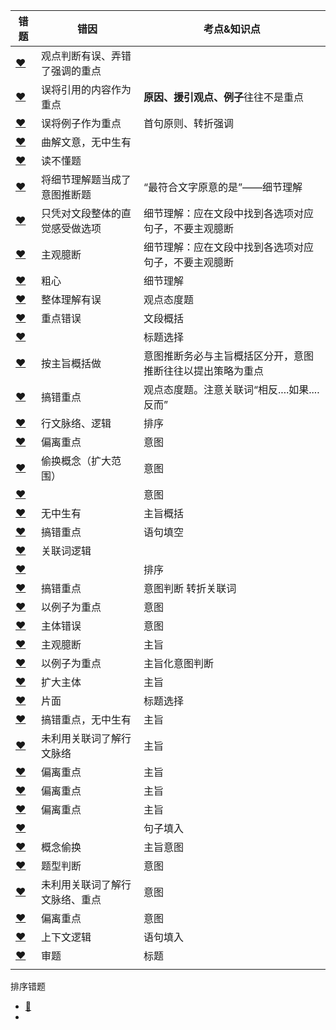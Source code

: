 







| 错题                                                         | 错因                           | 考点&知识点                                                |
| ------------------------------------------------------------ | ------------------------------ | ---------------------------------------------------------- |
| [❤](http://v.huatu.com/tiku/searchquestion?keyword=翻翻旧杂志&isRecommend=0&isHistory=0) | 观点判断有误、弄错了强调的重点 |                                                            |
| [❤](http://v.huatu.com/tiku/searchquestion?keyword=国际奥委会主席雅克&isRecommend=0&isHistory=0) | 误将引用的内容作为重点         | **原因、援引观点、例子**往往不是重点                       |
| [❤](http://v.huatu.com/tiku/searchquestion?keyword=掌握不到足够的讯息&isRecommend=0&isHistory=0) | 误将例子作为重点               | 首句原则、转折强调                                         |
| [❤](http://v.huatu.com/tiku/searchquestion?keyword=要想真正成为清洁能源领域的胜利者&isRecommend=0&isHistory=0) | 曲解文意，无中生有             |                                                            |
| [❤](http://v.huatu.com/tiku/searchquestion?keyword=吸引客户的基础环节&isRecommend=0&isHistory=0) | 读不懂题                       |                                                            |
| [❤](http://v.huatu.com/tiku/searchquestion?keyword=作为发展中国家，中国没有被要求限制二氧化碳排放量。&isRecommend=0&isHistory=0) | 将细节理解题当成了意图推断题   | “最符合文字原意的是”——细节理解                             |
| [❤](http://v.huatu.com/tiku/searchquestion?keyword=团购行业确有&isRecommend=0&isHistory=0) | 只凭对文段整体的直觉感受做选项 | 细节理解：应在文段中找到各选项对应句子，不要主观臆断       |
| [❤](http://v.huatu.com/tiku/searchquestion?keyword=像昆虫叮咬&isRecommend=0&isHistory=0) | 主观臆断                       | 细节理解：应在文段中找到各选项对应句子，不要主观臆断       |
| [❤](http://v.huatu.com/tiku/searchquestion?keyword=注册·微博的方式很简单&isRecommend=0&isHistory=0) | 粗心                           | 细节理解                                                   |
| [❤](http://v.huatu.com/tiku/searchquestion?keyword=是否构成抄袭&isRecommend=0&isHistory=0) | 整体理解有误                   | 观点态度题                                                 |
| [❤](http://v.huatu.com/tiku/searchquestion?keyword=夫妻间契约&isRecommend=0&isHistory=0) | 重点错误                       | 文段概括                                                   |
| [❤](http://v.huatu.com/tiku/searchquestion?keyword=机器人挑战中国制造&isRecommend=0&isHistory=0) |                                | 标题选择                                                   |
| [❤](http://v.huatu.com/tiku/searchquestion?keyword=只有独处才能找到自我&isRecommend=0&isHistory=0) | 按主旨概括做                   | 意图推断务必与主旨概括区分开，意图推断往往以提出策略为重点 |
| [❤](http://v.huatu.com/tiku/searchquestion?keyword=清代朴学的实证精神&isRecommend=0&isHistory=0) | 搞错重点                       | 观点态度题。注意关联词“相反....如果....反而”               |
| [❤](http://v.huatu.com/tiku/searchquestion?keyword=病中，其实是阅读和思考的大好&isRecommend=0&isHistory=0) | 行文脉络、逻辑                 | 排序                                                       |
| [❤](http://v.huatu.com/tiku/searchquestion?keyword=现在知识分子凭知识难以进行自我辩护&isRecommend=0&isHistory=0) | 偏离重点                       | 意图                                                       |
| [❤](http://v.huatu.com/tiku/searchquestion?keyword=如今一些人对幸福的迷惘和困惑&isRecommend=0&isHistory=0) | 偷换概念（扩大范围）           | 意图                                                       |
| [❤](http://v.huatu.com/tiku/searchquestion?keyword=科学的目标是探寻自然界的规律，&isRecommend=0&isHistory=0) |                                | 意图                                                       |
| [❤](http://v.huatu.com/tiku/searchquestion?keyword=传记是人类生命活动最为生动的记载&isRecommend=0&isHistory=0) | 无中生有                       | 主旨概括                                                   |
| [❤](http://v.huatu.com/tiku/searchquestion?keyword=密切联系群众，解决民生问题是我们加强社会建设各项工作的出发点和落脚点&isRecommend=0&isHistory=0) | 搞错重点                       | 语句填空                                                   |
| [❤](http://v.huatu.com/tiku/searchquestion?keyword=黑格尔思想所带来的哲学转向&isRecommend=0&isHistory=0) | 关联词逻辑                     |                                                            |
| [❤](http://v.huatu.com/tiku/searchquestion?keyword=珠宝的保值作用增强&isRecommend=0&isHistory=0) |                                | 排序                                                       |
| [❤](http://v.huatu.com/tiku/searchquestion?keyword=水资源的管理与制度相关&isRecommend=0&isHistory=0) | 搞错重点                       | 意图判断  转折关联词                                       |
| [❤](http://v.huatu.com/tiku/searchquestion?keyword=标语口号设计得更人文，更合理需要制定者深入地思考&isRecommend=0&isHistory=0) | 以例子为重点                   | 意图                                                       |
| [❤](http://v.huatu.com/tiku/searchquestion?keyword=煤炭时代&isRecommend=0&isHistory=0) | 主体错误                       | 意图                                                       |
| [❤](http://v.huatu.com/tiku/searchquestion?keyword=文学经典的传承&isRecommend=0&isHistory=0) | 主观臆断                       | 主旨                                                       |
| [❤](http://v.huatu.com/tiku/searchquestion?keyword=学者普遍认为地理环境对文明影响深远&isRecommend=0&isHistory=0) | 以例子为重点                   | 主旨化意图判断                                             |
| [❤](http://v.huatu.com/tiku/searchquestion?keyword=应深入发掘端午节浓厚的文化内涵&isRecommend=0&isHistory=0) | 扩大主体                       | 主旨                                                       |
| [❤](http://v.huatu.com/tiku/searchquestion?keyword=农业一旦走上正轨&isRecommend=0&isHistory=0) | 片面                           | 标题选择                                                   |
| [❤](http://v.huatu.com/tiku/searchquestion?keyword=暴胀是由一种被称作暴胀子场的势能推动的&isRecommend=0&isHistory=0) | 搞错重点，无中生有             | 主旨                                                       |
| [❤](http://v.huatu.com/tiku/searchquestion?keyword=加强空间透视的方法和技巧&isRecommend=0&isHistory=0) | 未利用关联词了解行文脉络       | 主旨                                                       |
| [❤](http://v.huatu.com/tiku/searchquestion?keyword=古代中国对云的命名&isRecommend=0&isHistory=0) | 偏离重点                       | 主旨                                                       |
| [❤](http://v.huatu.com/tiku/searchquestion?keyword=加强海马脑区的锻炼可改善记忆力&isRecommend=0&isHistory=0) | 偏离重点                       | 主旨                                                       |
| [❤](http://v.huatu.com/tiku/searchquestion?keyword=音乐教育应注重作品的道德教化&isRecommend=0&isHistory=0) | 偏离重点                       | 主旨                                                       |
| [❤](http://v.huatu.com/tiku/searchquestion?keyword=对培育社会主义核心价值观具有重要意义&isRecommend=0&isHistory=0) |                                | 句子填入                                                   |
| [❤](http://v.huatu.com/tiku/searchquestion?keyword=环境资源商品化可以更好地对环境进行保护&isRecommend=0&isHistory=0) | 概念偷换                       | 主旨意图                                                   |
| [❤](http://v.huatu.com/tiku/searchquestion?keyword=一手资料在书籍史研究中有重要价值&isRecommend=0&isHistory=0) | 题型判断                       | 意图                                                       |
| [❤](http://v.huatu.com/tiku/searchquestion?keyword=应发挥社会组织在解决产学研合作动力中的作用&isRecommend=0&isHistory=0) | 未利用关联词了解行文脉络、重点 | 意图                                                       |
| [❤](http://v.huatu.com/tiku/searchquestion?keyword=语言多样化对社会持续发展具有重要意义&isRecommend=0&isHistory=0) | 偏离重点                       | 意图                                                       |
| [❤](http://v.huatu.com/tiku/searchquestion?keyword=文化产业是一个渗透性、关联性很强的产业&isRecommend=0&isHistory=0) | 上下文逻辑                     | 语句填入                                                   |
| [❤](http://v.huatu.com/tiku/searchquestion?keyword=中微子：宇宙的使者&isRecommend=0&isHistory=0) | 审题                           | 标题                                                       |
|                                                              |                                |                                                            |







排序错题

* [🍓](http://v.huatu.com/tiku/searchquestion?keyword=电磁和互联网技术的军事应用&isRecommend=0&isHistory=0)
* 

